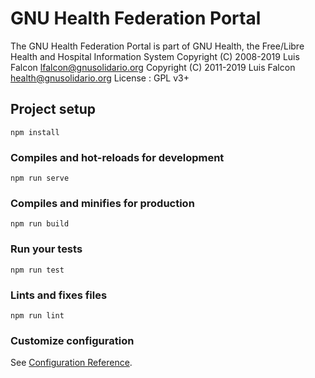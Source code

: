 # GNU Health Federation Portal

The GNU Health Federation Portal is part of GNU Health, the Free/Libre 
Health and Hospital Information System
Copyright (C) 2008-2019 Luis Falcon <lfalcon@gnusolidario.org>
Copyright (C) 2011-2019 Luis Falcon <health@gnusolidario.org>
License : GPL v3+


## Project setup
```
npm install
```

### Compiles and hot-reloads for development
```
npm run serve
```

### Compiles and minifies for production
```
npm run build
```

### Run your tests
```
npm run test
```

### Lints and fixes files
```
npm run lint
```

### Customize configuration
See [Configuration Reference](https://cli.vuejs.org/config/).
